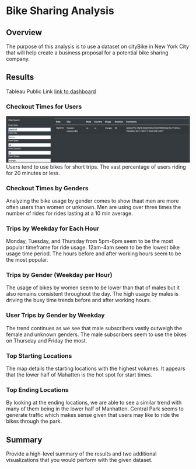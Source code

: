 # Bike Sharing Analysis

## Overview
The purpose of this analysis is to use a dataset on cityBike in New York City that will help create a business proposal for a potential bike sharing company.

## Results
Tableau Public Link
[link to dashboard](https://public.tableau.com/app/profile/jordan.pelletier1563/viz/BikesharingAnalysisResults/BikesharingAnalysis?publish=yes)

### Checkout Times for Users
![Ex1.png](https://github.com/jipelletier/UFOs/blob/main/filter2.png)
Users tend to use bikes for short trips. The vast percentage of users riding for 20 minutes or less.

### Checkout Times by Genders

Analyzing the bike usage by gender comes to show thaat men are more often users than women or unknown. Men are using over three times the number of rides for rides lasting at a 10 min average.

### Trips by Weekday for Each Hour

Monday, Tuesday, and Thursday from 5pm-6pm seem to be the most popular timeframe for ride usage. 12am-4am seem to be the lowest bike usage time period. The hours before and after working hours seem to be the most popular.

### Trips by Gender (Weekday per Hour)

The usage of bikes by women seem to be lower than that of males but it also remains consistent throughout the day. The high usage by males is driving the busy time trends before and after working hours.

### User Trips by Gender by Weekday

The trend continues as we see that male subscribers vastly outweigh the female and unknown genders. The male subscribers seem to use the bikes on Thursday and Friday the most. 

### Top Starting Locations

The map details the starting locations with the highest volumes. It appears that the lower half of Mahatten is the hot spot for start times. 

### Top Ending Locations

By looking at the ending locations, we are able to see a similar trend with many of them being in the lower half of Manhatten. Central Park seems to generate traffic which makes sense given that users may like to ride the bikes through the park.

## Summary
Provide a high-level summary of the results and two additional visualizations that you would perform with the given dataset.
